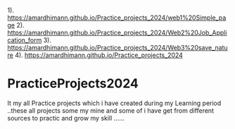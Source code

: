 1).
https://amardhimann.github.io/Practice_projects_2024/web1%20Simple_page
2).
https://amardhimann.github.io/Practice_projects_2024/Web2%20Job_Application_form
3).
https://amardhimann.github.io/Practice_projects_2024/Web3%20save_nature
4).
https://amardhimann.github.io/Practice_projects_2024




# PracticeProjects2024
It my all Practice projects which i have created during my Learning period ..these all projects some my mine and some of i have get from different sources to practic and grow my skill ......
